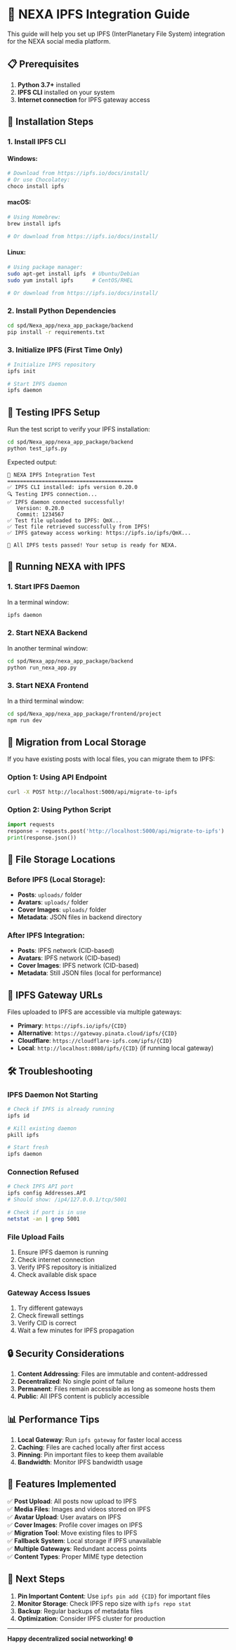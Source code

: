# 🚀 NEXA IPFS Integration Guide

This guide will help you set up IPFS (InterPlanetary File System) integration for the NEXA social media platform.

## 📋 Prerequisites

1. **Python 3.7+** installed
2. **IPFS CLI** installed on your system
3. **Internet connection** for IPFS gateway access

## 🔧 Installation Steps

### 1. Install IPFS CLI

#### Windows:
```bash
# Download from https://ipfs.io/docs/install/
# Or use Chocolatey:
choco install ipfs
```

#### macOS:
```bash
# Using Homebrew:
brew install ipfs

# Or download from https://ipfs.io/docs/install/
```

#### Linux:
```bash
# Using package manager:
sudo apt-get install ipfs  # Ubuntu/Debian
sudo yum install ipfs      # CentOS/RHEL

# Or download from https://ipfs.io/docs/install/
```

### 2. Install Python Dependencies

```bash
cd spd/Nexa_app/nexa_app_package/backend
pip install -r requirements.txt
```

### 3. Initialize IPFS (First Time Only)

```bash
# Initialize IPFS repository
ipfs init

# Start IPFS daemon
ipfs daemon
```

## 🧪 Testing IPFS Setup

Run the test script to verify your IPFS installation:

```bash
cd spd/Nexa_app/nexa_app_package/backend
python test_ipfs.py
```

Expected output:
```
🚀 NEXA IPFS Integration Test
========================================
✅ IPFS CLI installed: ipfs version 0.20.0
🔍 Testing IPFS connection...
✅ IPFS daemon connected successfully!
   Version: 0.20.0
   Commit: 1234567
✅ Test file uploaded to IPFS: QmX...
✅ Test file retrieved successfully from IPFS!
✅ IPFS gateway access working: https://ipfs.io/ipfs/QmX...

🎉 All IPFS tests passed! Your setup is ready for NEXA.
```

## 🚀 Running NEXA with IPFS

### 1. Start IPFS Daemon

In a terminal window:
```bash
ipfs daemon
```

### 2. Start NEXA Backend

In another terminal window:
```bash
cd spd/Nexa_app/nexa_app_package/backend
python run_nexa_app.py
```

### 3. Start NEXA Frontend

In a third terminal window:
```bash
cd spd/Nexa_app/nexa_app_package/frontend/project
npm run dev
```

## 🔄 Migration from Local Storage

If you have existing posts with local files, you can migrate them to IPFS:

### Option 1: Using API Endpoint
```bash
curl -X POST http://localhost:5000/api/migrate-to-ipfs
```

### Option 2: Using Python Script
```python
import requests
response = requests.post('http://localhost:5000/api/migrate-to-ipfs')
print(response.json())
```

## 📁 File Storage Locations

### Before IPFS (Local Storage):
- **Posts**: `uploads/` folder
- **Avatars**: `uploads/` folder  
- **Cover Images**: `uploads/` folder
- **Metadata**: JSON files in backend directory

### After IPFS Integration:
- **Posts**: IPFS network (CID-based)
- **Avatars**: IPFS network (CID-based)
- **Cover Images**: IPFS network (CID-based)
- **Metadata**: Still JSON files (local for performance)

## 🔗 IPFS Gateway URLs

Files uploaded to IPFS are accessible via multiple gateways:

- **Primary**: `https://ipfs.io/ipfs/{CID}`
- **Alternative**: `https://gateway.pinata.cloud/ipfs/{CID}`
- **Cloudflare**: `https://cloudflare-ipfs.com/ipfs/{CID}`
- **Local**: `http://localhost:8080/ipfs/{CID}` (if running local gateway)

## 🛠️ Troubleshooting

### IPFS Daemon Not Starting
```bash
# Check if IPFS is already running
ipfs id

# Kill existing daemon
pkill ipfs

# Start fresh
ipfs daemon
```

### Connection Refused
```bash
# Check IPFS API port
ipfs config Addresses.API
# Should show: /ip4/127.0.0.1/tcp/5001

# Check if port is in use
netstat -an | grep 5001
```

### File Upload Fails
1. Ensure IPFS daemon is running
2. Check internet connection
3. Verify IPFS repository is initialized
4. Check available disk space

### Gateway Access Issues
1. Try different gateways
2. Check firewall settings
3. Verify CID is correct
4. Wait a few minutes for IPFS propagation

## 🔒 Security Considerations

1. **Content Addressing**: Files are immutable and content-addressed
2. **Decentralized**: No single point of failure
3. **Permanent**: Files remain accessible as long as someone hosts them
4. **Public**: All IPFS content is publicly accessible

## 📊 Performance Tips

1. **Local Gateway**: Run `ipfs gateway` for faster local access
2. **Caching**: Files are cached locally after first access
3. **Pinning**: Pin important files to keep them available
4. **Bandwidth**: Monitor IPFS bandwidth usage

## 🎯 Features Implemented

✅ **Post Upload**: All posts now upload to IPFS  
✅ **Media Files**: Images and videos stored on IPFS  
✅ **Avatar Upload**: User avatars on IPFS  
✅ **Cover Images**: Profile cover images on IPFS  
✅ **Migration Tool**: Move existing files to IPFS  
✅ **Fallback System**: Local storage if IPFS unavailable  
✅ **Multiple Gateways**: Redundant access points  
✅ **Content Types**: Proper MIME type detection  

## 🚀 Next Steps

1. **Pin Important Content**: Use `ipfs pin add {CID}` for important files
2. **Monitor Storage**: Check IPFS repo size with `ipfs repo stat`
3. **Backup**: Regular backups of metadata files
4. **Optimization**: Consider IPFS cluster for production

---

**Happy decentralized social networking! 🌐**
